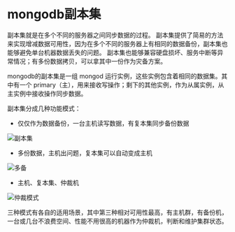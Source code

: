 # mongodb副本集

副本集就是在多个不同的服务器之间同步数据的过程。
副本集提供了简易的方法来实现增减数据可用性，因为在多个不同的服务器上有相同的数据备份，副本集也能够避免单台机器数据丢失的问题。
副本集也能够兼容硬盘损坏、服务中断等异常情况；有多份数据拷贝，可以拿其中一份作为灾备方案。

mongodb的副本集是一组 mongod 运行实例，这些实例包含着相同的数据集。其中有一个 primary（主），用来接收写操作；剩下的其他实例，作为从属实例，从主实例中接收操作同步数据。

副本集分成几种功能模式：

* 仅仅作为数据备份，一台主机读写数据，有复本集同步备份数据

![副本集](https://docs.mongodb.org/manual/_images/replica-set-read-write-operations-primary.png)


* 多份数据，主机出问题，复本集可以自动变成主机

![多备](https://docs.mongodb.org/manual/_images/replica-set-primary-with-two-secondaries.png)

* 主机、复本集、仲裁机

![仲裁模式](https://docs.mongodb.org/manual/_images/replica-set-primary-with-secondary-and-arbiter.png)

三种模式有各自的适用场景，其中第三种相对可用性最高，有主机群，有备份机，一台或几台不浪费空间、性能不用很高的机器作为仲裁机，判断和维护集群状态。
